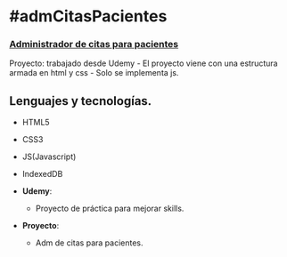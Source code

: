 # #admCitasPacientes

### [Administrador de citas para pacientes](https://megagringa.github.io/admCitasPacientes/index.html)

Proyecto: trabajado desde Udemy - El proyecto viene con una estructura armada en html y css - 
         Solo se implementa js. 


## Lenguajes y tecnologías.

- HTML5
- CSS3
- JS(Javascript)
- IndexedDB

- **Udemy**:
    - Proyecto de práctica para mejorar skills.
    
- **Proyecto**:
    - Adm de citas para pacientes.
